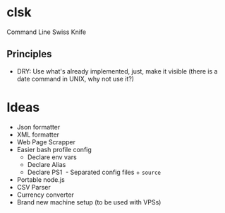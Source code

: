 # clsk
Command Line Swiss Knife

## Principles
- DRY: Use what's already implemented, just, make it visible (there is a date command in UNIX, why not use it?)

# Ideas
- Json formatter
- XML formatter
- Web Page Scrapper
- Easier bash profile config
  - Declare env vars
  - Declare Alias
  - Declare PS1
  - Separated config files + `source`
- Portable node.js
- CSV Parser
- Currency converter
- Brand new machine setup (to be used with VPSs)


